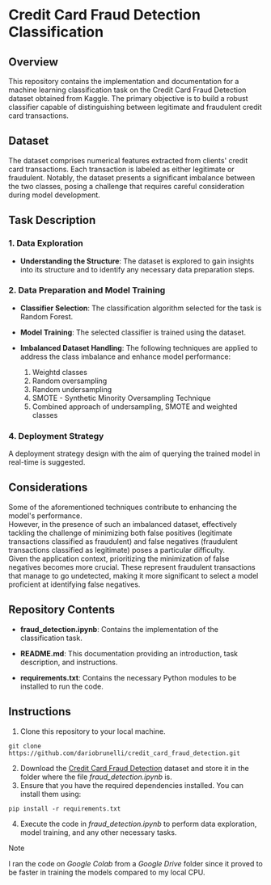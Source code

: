 # Credit Card Fraud Detection Classification

## Overview

This repository contains the implementation and documentation for a machine learning classification task on the Credit Card Fraud Detection dataset obtained from Kaggle. The primary objective is to build a robust classifier capable of distinguishing between legitimate and fraudulent credit card transactions.

## Dataset

The dataset comprises numerical features extracted from clients' credit card transactions. Each transaction is labeled as either legitimate or fraudulent. Notably, the dataset presents a significant imbalance between the two classes, posing a challenge that requires careful consideration during model development.

## Task Description

### 1. Data Exploration

- **Understanding the Structure**: The dataset is explored to gain insights into its structure and to identify any necessary data preparation steps.

### 2. Data Preparation and Model Training

- **Classifier Selection**: The classification algorithm selected for the task is Random Forest.

- **Model Training**: The selected classifier is trained using the dataset.

- **Imbalanced Dataset Handling**: The following techniques are applied to address the class imbalance and enhance model performance:  
  1. Weightd classes
  2. Random oversampling
  3. Random undersampling
  4. SMOTE - Synthetic Minority Oversampling Technique
  5. Combined approach of undersampling, SMOTE and weighted classes  
  
### 4. Deployment Strategy

A deployment strategy design with the aim of querying the trained model in real-time is suggested.

## Considerations
Some of the aforementioned techniques contribute to enhancing the model's performance.  
However, in the presence of such an imbalanced dataset, effectively tackling the challenge of minimizing both false positives (legitimate transactions classified as fraudulent) and false negatives (fraudulent transactions classified as legitimate) poses a particular difficulty.  
Given the application context, prioritizing the minimization of false negatives becomes more crucial. These represent fraudulent transactions that manage to go undetected, making it more significant to select a model proficient at identifying false negatives.

## Repository Contents

- **fraud_detection.ipynb**: Contains the implementation of the classification task.

- **README.md**: This documentation providing an introduction, task description, and instructions.
- **requirements.txt**: Contains the necessary Python modules to be installed to run the code.

## Instructions

1. Clone this repository to your local machine.

  ```
  git clone https://github.com/dariobrunelli/credit_card_fraud_detection.git
  ```
2. Download the [Credit Card Fraud Detection](https://www.kaggle.com/datasets/mlg-ulb/creditcardfraud/) dataset and store it in the folder where the file *fraud_detection.ipynb* is.  
3. Ensure that you have the required dependencies installed. You can install them using:

  ```
  pip install -r requirements.txt
  ```
4. Execute the code in *fraud_detection.ipynb* to perform data exploration, model training, and any other necessary tasks.  

> [!NOTE]
> I ran the code on *Google Colab* from a *Google Drive* folder since it proved to be faster in training the models compared to my local CPU.
